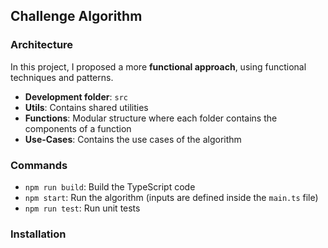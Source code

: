 ## Challenge Algorithm

### Architecture

In this project, I proposed a more **functional approach**, using functional techniques and patterns.

- **Development folder**: `src`
- **Utils**: Contains shared utilities
- **Functions**: Modular structure where each folder contains the components of a function
- **Use-Cases**: Contains the use cases of the algorithm

### Commands

- `npm run build`: Build the TypeScript code  
- `npm start`: Run the algorithm (inputs are defined inside the `main.ts` file)  
- `npm run test`: Run unit tests

### Installation
